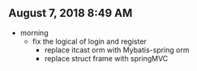 ## August 7, 2018 8:49 AM

* morning
	* fix the logical of login and register
		* replace itcast orm with Mybatis-spring orm
		* replace struct frame with springMVC